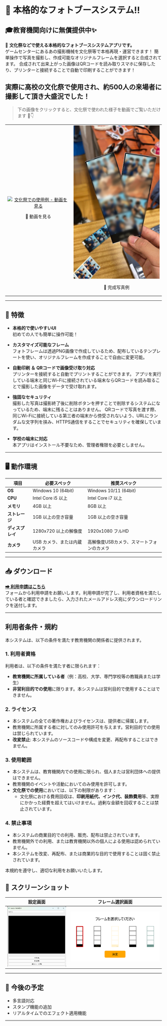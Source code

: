 # 📸 本格的なフォトブースシステム‼  
## 🎓教育機関向けに無償提供中✨

🎉 **文化祭などで使える本格的なフォトブースシステムアプリです。**  
ゲームセンターにあるあの撮影機械を文化祭等で本格再現・運営できます！
簡単操作で写真を撮影し、作成可能なオリジナルフレームを選択すると合成されてます。
合成されて出来上がった画像はQRコードを読み取りスマホに保存したり、プリンターと接続することで自動で印刷することができます！


## 実際に高校の文化祭で使用され、約500人の来場者に撮影して頂き大盛況でした！  
>下の画像をクリックすると、文化祭で使われた様子を動画でご覧いただけます 🎥👇

<table>
  <tr>
    <td align="center">
      <a href="https://www.youtube.com/shorts/ul3hGIHvoWw">
        <img src="https://img.youtube.com/vi/ul3hGIHvoWw/hqdefault.jpg" alt="文化祭での使用例 - 動画を見る" width="600">
      </a>
      <p>🎥 動画を見る</p>
    </td>
    <td align="center">
      <img src="assets/photo_sample.jpeg" alt="完成写真例" width="300">
      <p>📸 完成写真例</p>
    </td>
  </tr>
</table>


---

## 🚀 特徴

- **本格的で使いやすいUI**  
  初めての人でも簡単に操作可能！

- **カスタマイズ可能なフレーム**  
  フォトフレームは透過PNG画像で作成しているため、配布しているテンプレートを使い、オリジナルフレームを作成することで自由に変更可能。

- **自動印刷 ＆ QRコードで画像受け取り対応**  
  プリンターを接続すると自動でプリントすることができます。
  アプリを実行している端末と同じWi-Fiに接続されている端末ならQRコードを読み取ることで撮影した画像をデータで受け取れます。
  
- **強固なセキュリティ**  
  撮影した写真は撮影終了後に削除ボタンを押すことで削除するシステムになっているため、端末に残ることはありません。
  QRコードで写真を渡す際、同じWi-Fiに接続している第三者の端末から傍受されないよう、URLにランダムな文字列を挟み、HTTPS通信をすることでセキュリティを確保しています。
  
- **学校の端末に対応**  
  本アプリはインストール不要なため、管理者権限を必要としません。

---

## 🖥️ 動作環境

| **項目**        | **必要スペック**                          | **推奨スペック**                         |
|-----------------|---------------------------------------|---------------------------------------|
| **OS**         | Windows 10 (64bit)                   | Windows 10/11 (64bit)                   |
| **CPU**        | Intel Core i5 以上                    | Intel Core i7 以上                    |
| **メモリ**     | 4GB 以上                              | 8GB 以上                              |
| **ストレージ**  | 1GB 以上の空き容量                     | 1GB 以上の空き容量                        |
| **ディスプレイ** | 1280x720 以上の解像度                | 1920x1080 フルHD                      |
| **カメラ**      | USB カメラ、または内蔵カメラ         | 高解像度USBカメラ、スマートフォンのカメラ               |

---

## 📥 ダウンロード

[**➡ 利用申請はこちら**](https://forms.gle/zBkWD56zqQSj91559)  
フォームから利用申請をお願いします。利用申請が完了し、利用者資格を満たしている者と確認できましたら、入力されたメールアドレス宛にダウンロードリンクを送付します。

---
## 利用者条件・規約

本システムは、以下の条件を満たす教育機関の関係者に提供されます。

### 1. 利用者資格
利用者は、以下の条件を満たす者に限られます：
- **教育機関に所属している者**（例：高校、大学、専門学校等の教職員または学生）
- **非営利目的での使用**に限ります。本システムは営利目的で使用することはできません。

### 2. ライセンス
- 本システムの全ての著作権およびライセンスは、提供者に帰属します。  
- 教育機関に所属する者に対してのみ使用許可を与えます。営利目的での使用は禁じられています。
- **改変禁止**: 本システムのソースコードや構成を変更、再配布することはできません。

### 3. 使用範囲
- 本システムは、教育機関内での使用に限られ、個人または営利団体への提供はできません。
- 教育機関のイベントや活動においてのみ使用を許可します。
- **文化祭での使用**においては、以下の制限があります：
  - 文化祭における費用回収は、**印刷用紙代、インク代、装飾費用**等、実際にかかった経費を超えてはいけません。過剰な金額を回収することは禁止されています。

### 4. 禁止事項
- 本システムの商業目的での利用、販売、配布は禁止されています。
- 教育機関外での利用、または教育機関以外の個人による使用は認められていません。
- 本システムを改変、再配布、または商業的な目的で使用することは固く禁止されています。

本規約を遵守し、適切な利用をお願いいたします。


## 🎨 スクリーンショット

| 設定画面                       | フレーム選択画面               |
|--------------------------------|-------------------------------|
| ![設定画面](assets/capture.png) | ![フレーム選択画面](assets/customize.png) |

---


## 🌟 今後の予定

- 多言語対応
- スタンプ機能の追加
- リアルタイムでのエフェクト適用機能

---

